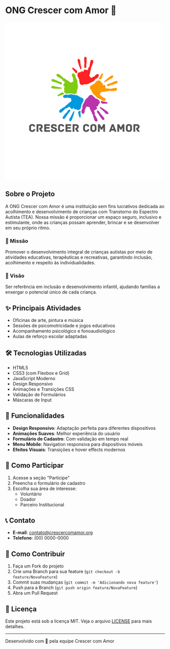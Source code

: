 # ONG Crescer com Amor 🌟

![Logotipo](assets/images/logotipo.png)

## Sobre o Projeto

A ONG Crescer com Amor é uma instituição sem fins lucrativos dedicada ao acolhimento e desenvolvimento de crianças com Transtorno do Espectro Autista (TEA). Nossa missão é proporcionar um espaço seguro, inclusivo e estimulante, onde as crianças possam aprender, brincar e se desenvolver em seu próprio ritmo.

### 🎯 Missão

Promover o desenvolvimento integral de crianças autistas por meio de atividades educativas, terapêuticas e recreativas, garantindo inclusão, acolhimento e respeito às individualidades.

### 👀 Visão

Ser referência em inclusão e desenvolvimento infantil, ajudando famílias a enxergar o potencial único de cada criança.

## ✨ Principais Atividades

- Oficinas de arte, pintura e música
- Sessões de psicomotricidade e jogos educativos
- Acompanhamento psicológico e fonoaudiológico
- Aulas de reforço escolar adaptadas

## 🛠️ Tecnologias Utilizadas

- HTML5
- CSS3 (com Flexbox e Grid)
- JavaScript Moderno
- Design Responsivo
- Animações e Transições CSS
- Validação de Formulários
- Máscaras de Input

## 📱 Funcionalidades

- **Design Responsivo**: Adaptação perfeita para diferentes dispositivos
- **Animações Suaves**: Melhor experiência do usuário
- **Formulário de Cadastro**: Com validação em tempo real
- **Menu Mobile**: Navigation responsiva para dispositivos móveis
- **Efeitos Visuais**: Transições e hover effects modernos

## 🚀 Como Participar

1. Acesse a seção "Participe"
2. Preencha o formulário de cadastro
3. Escolha sua área de interesse:
   - Voluntário
   - Doador
   - Parceiro Institucional

## 📞 Contato

- **E-mail**: contato@crescercomamor.org
- **Telefone**: (00) 0000-0000

## 🤝 Como Contribuir

1. Faça um Fork do projeto
2. Crie uma Branch para sua feature (`git checkout -b feature/NovaFeature`)
3. Commit suas mudanças (`git commit -m 'Adicionando nova feature'`)
4. Push para a Branch (`git push origin feature/NovaFeature`)
5. Abra um Pull Request

## 📜 Licença

Este projeto está sob a licença MIT. Veja o arquivo [LICENSE](LICENSE) para mais detalhes.

---

Desenvolvido com 💙 pela equipe Crescer com Amor

